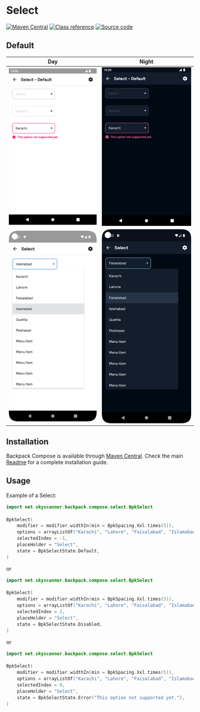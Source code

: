 # Select

[![Maven Central](https://img.shields.io/maven-central/v/net.skyscanner.backpack/backpack-compose)](https://search.maven.org/artifact/net.skyscanner.backpack/backpack-compose)
[![Class reference](https://img.shields.io/badge/Class%20reference-Android-blue)](https://backpack.github.io/android/backpack-compose/net.skyscanner.backpack.compose.select)
[![Source code](https://img.shields.io/badge/Source%20code-GitHub-lightgrey)](https://github.com/Skyscanner/backpack-android/tree/main/backpack-compose/src/main/kotlin/net/skyscanner/backpack/compose/select)

## Default

| Day                                                                                                                                                              | Night                                                                                                                                                                                       |
|------------------------------------------------------------------------------------------------------------------------------------------------------------------|---------------------------------------------------------------------------------------------------------------------------------------------------------------------------------------------|
| <img src="https://raw.githubusercontent.com/Skyscanner/backpack-android/main/docs/compose/Select/screenshots/default.png" alt="Select component" width="375" />  | <img src="https://raw.githubusercontent.com/Skyscanner/backpack-android/main/docs/compose/Select/screenshots/default_dm.png" alt="Select component - dark mode" width="375" />              |
| <img src="https://raw.githubusercontent.com/Skyscanner/backpack-android/main/docs/compose/Select/screenshots/dropdownlist.png" alt="Select component dropdownlist" width="375" /> | <img src="https://raw.githubusercontent.com/Skyscanner/backpack-android/main/docs/compose/Select/screenshots/dropdownlist_dm.png" alt="Select component dropdownlist - dark mode" width="375" /> |

## Installation

Backpack Compose is available through [Maven Central](https://search.maven.org/artifact/net.skyscanner.backpack/backpack-compose). Check the main [Readme](https://github.com/skyscanner/backpack-android#installation) for a complete installation guide.

## Usage

Example of a Select:

```Kotlin
import net.skyscanner.backpack.compose.select.BpkSelect

BpkSelect(
    modifier = modifier.widthIn(min = BpkSpacing.Xxl.times(5)),
    options = arrayListOf("Karachi", "Lahore", "Faisalabad", "Islamabad", "Quetta", "Peshawar", "Menu item", "Menu item"),
    selectedIndex = -1,
    placeHolder = "Select",
    state = BpkSelectState.Default,
)
```
or

```Kotlin
import net.skyscanner.backpack.compose.select.BpkSelect

BpkSelect(
    modifier = modifier.widthIn(min = BpkSpacing.Xxl.times(5)),
    options = arrayListOf("Karachi", "Lahore", "Faisalabad", "Islamabad", "Quetta", "Peshawar", "Menu item", "Menu item"),
    selectedIndex = 2,
    placeHolder = "Select",
    state = BpkSelectState.Disabled,
)
```
or

```Kotlin
import net.skyscanner.backpack.compose.select.BpkSelect

BpkSelect(
    modifier = modifier.widthIn(min = BpkSpacing.Xxl.times(5)),
    options = arrayListOf("Karachi", "Lahore", "Faisalabad", "Islamabad", "Quetta", "Peshawar", "Menu item", "Menu item"),
    selectedIndex = 0,
    placeHolder = "Select",
    state = BpkSelectState.Error("This option not supported yet."),
)
```
